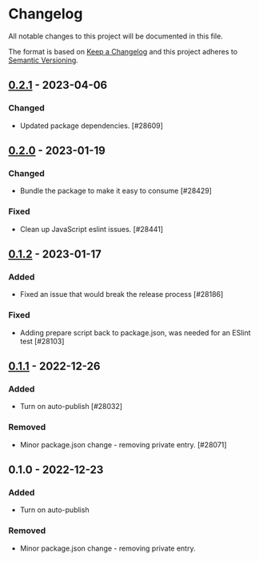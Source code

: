 # Changelog

All notable changes to this project will be documented in this file.

The format is based on [Keep a Changelog](https://keepachangelog.com/en/1.0.0/)
and this project adheres to [Semantic Versioning](https://semver.org/spec/v2.0.0.html).

## [0.2.1] - 2023-04-06
### Changed
- Updated package dependencies. [#28609]

## [0.2.0] - 2023-01-19
### Changed
- Bundle the package to make it easy to consume [#28429]

### Fixed
- Clean up JavaScript eslint issues. [#28441]

## [0.1.2] - 2023-01-17
### Added
- Fixed an issue that would break the release process [#28186]

### Fixed
- Adding prepare script back to package.json, was needed for an ESlint test [#28103]

## [0.1.1] - 2022-12-26
### Added
- Turn on auto-publish [#28032]

### Removed
- Minor package.json change - removing private entry. [#28071]

## 0.1.0 - 2022-12-23
### Added
- Turn on auto-publish

### Removed
- Minor package.json change - removing private entry.

[0.2.1]: https://github.com/Automattic/jetpack-image-guide/compare/v0.2.0...v0.2.1
[0.2.0]: https://github.com/Automattic/jetpack-image-guide/compare/v0.1.2...v0.2.0
[0.1.2]: https://github.com/Automattic/jetpack-image-guide/compare/v0.1.1...v0.1.2
[0.1.1]: https://github.com/Automattic/jetpack-image-guide/compare/v0.1.0...v0.1.1

